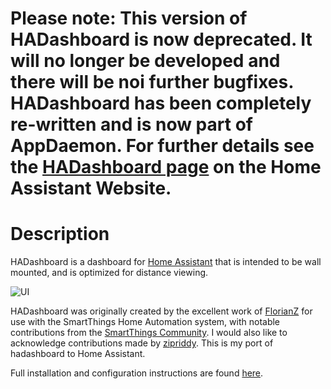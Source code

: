 # Please note: This version of HADashboard is now deprecated. It will no longer be developed and there will be noi further bugfixes. HADashboard has been completely re-written and is now part of AppDaemon. For further details see the [HADashboard page](https://home-assistant.io/docs/ecosystem/hadashboard/) on the Home Assistant Website.



# Description

HADashboard is a dashboard for [Home Assistant](https://home-assistant.io/) that is intended to be wall mounted, and is optimized for distance viewing.

![UI](images/dash.png)

HADashboard was originally created by the excellent work of [FlorianZ](https://github.com/FlorianZ/hadashboard) for use with the SmartThings Home Automation system, with notable contributions from the [SmartThings Community](https://community.smartthings.com/t/home-automation-dashboard/4926). I would also like to acknowledge contributions made by [zipriddy](https://github.com/zpriddy/SmartThings_PyDash). This is my port of hadashboard to Home Assistant.

Full installation and configuration instructions are found [here](https://home-assistant.io/ecosystem/hadashboard).
